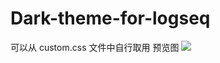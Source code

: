 # Dark-theme-for-logseq
可以从 custom.css 文件中自行取用
预览图
![](https://github.com/dale502/Le-theme-logseq/blob/main/Xnip2021-02-02_22-39-47.jpg)
